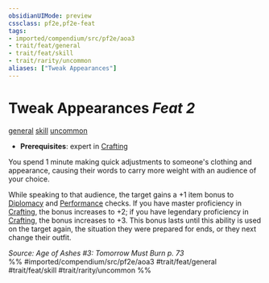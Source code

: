 ```yaml
---
obsidianUIMode: preview
cssclass: pf2e,pf2e-feat
tags:
- imported/compendium/src/pf2e/aoa3
- trait/feat/general
- trait/feat/skill
- trait/rarity/uncommon
aliases: ["Tweak Appearances"]
---
```

# Tweak Appearances  *Feat 2*  
[general](general.md)  [skill](skill.md)  [uncommon](uncommon.md)  

- **Prerequisites**: expert in [Crafting](../skills.md#Crafting)

You spend 1 minute making quick adjustments to someone's clothing and appearance, causing their words to carry more weight with an audience of your choice.

While speaking to that audience, the target gains a +1 item bonus to [Diplomacy](../skills.md#Diplomacy) and [Performance](../skills.md#Performance) checks. If you have master proficiency in [Crafting](../skills.md#Crafting), the bonus increases to +2; if you have legendary proficiency in [Crafting](../skills.md#Crafting), the bonus increases to +3. This bonus lasts until this ability is used on the target again, the situation they were prepared for ends, or they next change their outfit.

*Source: Age of Ashes #3: Tomorrow Must Burn p. 73*  
%% #imported/compendium/src/pf2e/aoa3 #trait/feat/general #trait/feat/skill #trait/rarity/uncommon %%